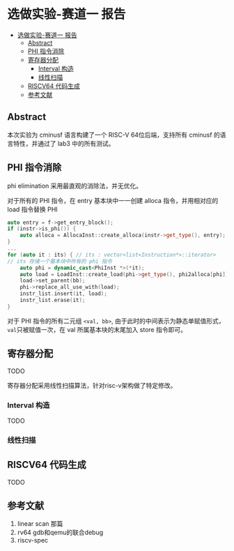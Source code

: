 # 选做实验-赛道一 报告
- [选做实验-赛道一 报告](#选做实验-赛道一-报告)
  - [Abstract](#abstract)
  - [PHI 指令消除](#phi-指令消除)
  - [寄存器分配](#寄存器分配)
    - [Interval 构造](#interval-构造)
    - [线性扫描](#线性扫描)
  - [RISCV64 代码生成](#riscv64-代码生成)
  - [参考文献](#参考文献)
## Abstract
本次实验为 cminusf 语言构建了一个 RISC-V 64位后端，支持所有 cminusf 的语言特性，并通过了 lab3 中的所有测试。

## PHI 指令消除
phi elimination 采用最直观的消除法，并无优化。

对于所有的 PHI 指令，在 entry 基本块中一一创建 alloca 指令，并用相对应的 load 指令替换 PHI
```cpp
auto entry = f->get_entry_block();
if (instr->is_phi()) {
    auto alloca = AllocaInst::create_alloca(instr->get_type(), entry);
}
...
for (auto it : its) { // its : vector<list<Instruction*>::iterator>
// its 存储一个基本块中所有的 phi 指令
    auto phi = dynamic_cast<PhiInst *>(*it);
    auto load = LoadInst::create_load(phi->get_type(), phi2alloca[phi]);
    load->set_parent(bb);
    phi->replace_all_use_with(load);
    instr_list.insert(it, load);
    instr_list.erase(it);
}
```
对于 PHI 指令的所有二元组 `<val, bb>`, 由于此时的中间表示为静态单赋值形式，
`val`只被赋值一次，在 val 所属基本块的末尾加入 store 指令即可。
## 寄存器分配
TODO

寄存器分配采用线性扫描算法，针对risc-v架构做了特定修改。
### Interval 构造
TODO
### 线性扫描

## RISCV64 代码生成
TODO
## 参考文献
1. linear scan 那篇
2. rv64 gdb和qemu的联合debug
3. riscv-spec

